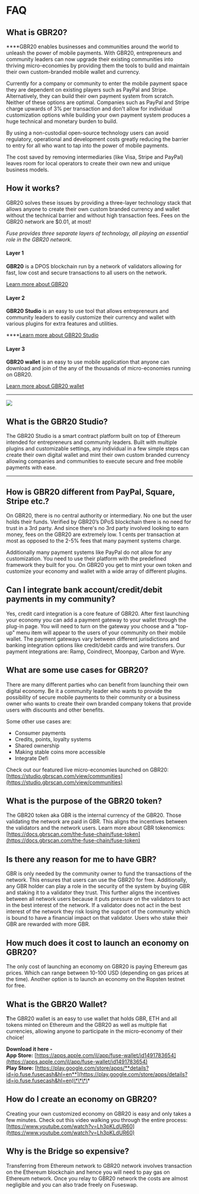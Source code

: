 # FAQ

## What is GBR20?

  
****GBR20 enables businesses and communities around the world to unleash the power of mobile payments. With GBR20, entrepreneurs and community leaders can now upgrade their existing communities into thriving micro-economies by providing them the tools to build and maintain their own custom-branded mobile wallet and currency. 

Currently for a company or community to enter the mobile payment space they are dependent on existing players such as PayPal and Stripe. Alternatively, they can build their own payment system from scratch. Neither of these options are optimal. Companies such as PayPal and Stripe charge upwards of 3% per transaction and don't allow for individual customization options while building your own payment system produces a huge technical and monetary burden to build. 

By using a non-custodial open-source technology users can avoid regulatory, operational and development costs greatly reducing the barrier to entry for all who want to tap into the power of mobile payments. 

The cost saved by removing intermediaries \(like Visa, Stripe and PayPal\) leaves room for local operators to create their own new and unique business models.



## How it works? 

GBR20 solves these issues by providing a three-layer technology stack that allows anyone to create their own custom branded currency and wallet without the technical barrier and without high transaction fees. Fees on the GBR20 network are $0.01, at most!

_Fuse provides three separate layers of technology, all playing an essential role in the GBR20 network._ 

#### **Layer 1**

**GBR20** is a DPOS blockchain run by a network of validators allowing for fast, low cost and secure transactions to all users on the network. 

[Learn more about GBR20](https://docs.gbrscan.com/become-a-validator/how-to-become-a-validator)

#### **Layer 2**

**GBR20 Studio** is an easy to use tool that allows entrepreneurs and community leaders to easily customize their currency and wallet with various plugins for extra features and utilities.   
  
****[Learn more about GBR20 Studio](https://docs.gbrscan.com/the-fuse-studio/overview)

#### **Layer 3**

**GBR20 wallet** is an easy to use mobile application that anyone can download and join of the any of the thousands of micro-economies running on GBR20. 

[Learn more about GBR20 wallet](https://docs.gbrscan.com/the-mobile-wallet/overview)  
****

![](../.gitbook/assets/stack-faq.jpg)

## **What is the GBR20 Studio?**

The GBR20 Studio is a smart contract platform built on top of Ethereum intended for entrepreneurs and community leaders. Built with multiple plugins and customizable settings, any individual in a few simple steps can create their own digital wallet and mint their own custom branded currency allowing companies and communities to execute secure and free mobile payments with ease.   
****

## **How is GBR20 different from PayPal, Square, Stripe etc.?** 

On GBR20, there is no central authority or intermediary. No one but the user holds their funds. Verified by GBR20’s DPoS blockchain there is no need for trust in a 3rd party. And since there's no 3rd party involved looking to earn money, fees on the GBR20 are extremely low. 1 cents per transaction at most as opposed to the 2-5% fees that many payment systems charge. 

Additionally many payment systems like PayPal do not allow for any customization. You need to use their platform with the predefined framework they built for you. On GBR20 you get to mint your own token and customize your economy and wallet with a wide array of different plugins. 

## **Can I integrate bank account/credit/debit payments in my community?**

Yes, credit card integration is a core feature of GBR20. After first launching your economy you can add a payment gateway to your wallet through the plug-in page. You will need to turn on the gateway you choose and a "top-up" menu item will appear to the users of your community on their mobile wallet. The payment gateways vary between different jurisdictions and banking integration options like credit/debit cards and wire transfers. Our payment integrations are: Ramp, Coindirect, Moonpay, Carbon and Wyre.

## **What are some use cases for GBR20?** 

There are many different parties who can benefit from launching their own digital economy. Be it a community leader who wants to provide the possibility of secure mobile payments to their community or a business owner who wants to create their own branded company tokens that provide users with discounts and other benefits. 

Some other use cases are:

* Consumer payments
* Credits, points, loyalty systems
* Shared ownership
* Making stable coins more accessible
* Integrate Defi

Check out our featured live micro-economies launched on GBR20: [https://studio.gbrscan.com/view/communities](https://studio.gbrscan.com/view/communities)

## **What is the purpose of the GBR20 token?** 

The GBR20 token aka GBR is the internal currency of the GBR20.  Those validating the network are paid in GBR. This aligns the incentives between the validators and the network users. Learn more about GBR tokenomics: [https://docs.gbrscan.com/the-fuse-chain/fuse-token](https://docs.gbrscan.com/the-fuse-chain/fuse-token)

## **Is there any reason for me to have GBR?** 

GBR is only needed by the community owner to fund the transactions of the network. This ensures that users can use the GBR20 for free. Additionally, any GBR holder can play a role in the security of the system by buying GBR and staking it to a validator they trust. This further aligns the incentives between all network users because it puts pressure on the validators to act in the best interest of the network. If a validator does not act in the best interest of the network they risk losing the support of the community which is bound to have a financial impact on that validator. Users who stake their GBR are rewarded with more GBR. 

## **How much does it cost to launch an economy on GBR20?**

The only cost of launching an economy on GBR20 is paying Ethereum gas prices. Which can range between 10-100 USD \(depending on gas prices at the time\). Another option is to launch an economy on the Ropsten testnet for free. 

## **What is the GBR20 Wallet?** 

**T**he GBR20 wallet is an easy to use wallet that holds GBR, ETH and all tokens minted on Ethereum and the GBR20 as well as multiple fiat currencies, allowing anyone to participate in the micro-economy of their choice!  
  
**Download it here -   
App Store:** [https://apps.apple.com/il/app/fuse-wallet/id1491783654](https://apps.apple.com/il/app/fuse-wallet/id1491783654)  
**Play Store:** [https://play.google.com/store/apps/**details?id=io.fuse.fusecash&hl=en**](https://play.google.com/store/apps/details?id=io.fuse.fusecash&hl=en)\*\*\*\*

## **How do I create an economy on GBR20?**

Creating your own customized economy on GBR20 is easy and only takes a few minutes. Check out this video walking you through the entire process: [https://www.youtube.com/watch?v=Lh3pKLdUR60](https://www.youtube.com/watch?v=Lh3pKLdUR60)

## Why is the Bridge so expensive? 

Transferring from Ethereum network to GBR20 network involves transaction on the Ethereum blockchain and hence you will need to pay gas on Ethereum network. Once you relay to GBR20 network the costs are almost negligible and you can also trade freely on Fuseswap.

